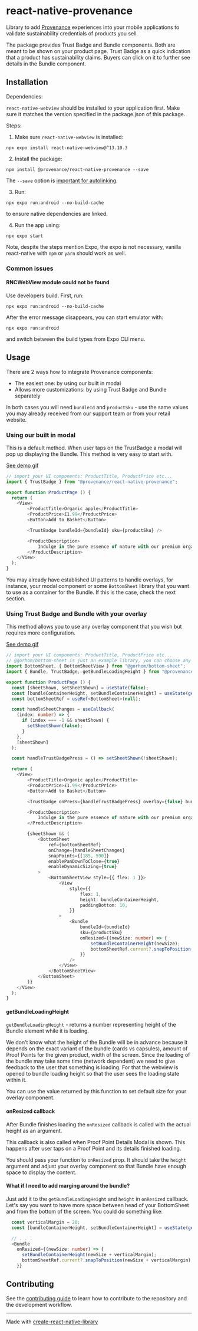 # react-native-provenance

Library to add [Provenance](https://provenance.org) experiences into your mobile applications to validate sustainability credentials of products you sell.

The package provides Trust Badge and Bundle components. Both are meant to be shown on your product page. Trust Badge as a quick indication that a product
has sustainability claims. Buyers can click on it to further see details in the Bundle component.

## Installation

Dependencies:

`react-native-webview` should be installed to your application first. Make sure it matches the version specified in the package.json of this package.

Steps:

1. Make sure `react-native-webview` is installed:
```
npx expo install react-native-webview@^13.10.3
```
2. Install the package:
```
npm install @provenance/react-native-provenance --save
```
The `--save` option is [important for autolinking](https://reactnative.dev/docs/linking-libraries-ios#automatic-linking).

3. Run:
```
npx expo run:android --no-build-cache
```
to ensure native dependencies are linked.

4. Run the app using:
```
npx expo start
```

Note, despite the steps mention Expo, the expo is not necessary, vanilla react-native with `npm` or `yarn` should work as well.

### Common issues

#### RNCWebView module could not be found

Use developers build. First, run:
```
npx expo run:android --no-build-cache
```

After the error message disappears, you can start emulator with:
```
npx expo run:android
```
and switch between the build types from Expo CLI menu.

## Usage

There are 2 ways how to integrate Provenance components:

* The easiest one: by using our built in modal
* Allows more customizations: by using Trust Badge and Bundle separately

In both cases you will need `bundleId` and `productSku` - use the same values you may already received from our support team or from your retail website.

### Using our built in modal

This is a default method.
When user taps on the TrustBadge a modal will pop up displaying the Bundle. This method is very easy to start with.

[See demo gif](docs/assets/ModalDemo2024-07-24%20at%2013.09.56.gif)

```typescript
// import your UI components: ProductTitle, ProductPrice etc...
import { TrustBadge } from "@provenance/react-native-provenance";

export function ProductPage () {
  return (
    <View>
        <ProductTitle>Organic apple</ProductTitle>
        <ProductPrice>£1.99</ProductPrice>
        <Button>Add to Basket</Button>

        <TrustBadge bundleId={bundleId} sku={productSku} />

        <ProductDescription>
            Indulge in the pure essence of nature with our premium organic apples.
        </ProductDescription>
    </View>
  );
}
```

You may already have established UI patterns to handle overlays, for instance, your modal component or some `BottomSheet` library that you want to use as a container for the Bundle. If this is the case, check the next section.

### Using Trust Badge and Bundle with your overlay

This method allows you to use any overlay component that you wish but requires more configuration.

[See demo gif](docs/assets/DrawerDemo2024-07-24%20at%2013.05.14.gif)

```typescript
// import your UI components: ProductTitle, ProductPrice etc...
// @gorhom/bottom-sheet is just an example library, you can choose any
import BottomSheet, { BottomSheetView } from "@gorhom/bottom-sheet";
import { Bundle, TrustBadge, getBundleLoadingHeight } from "@provenance/react-native-provenance";

export function ProductPage () {
  const [sheetShown, setSheetShown] = useState(false);
  const [bundleContainerHeight, setBundleContainerHeight] = useState(getBundleLoadingHeight());
  const bottomSheetRef = useRef<BottomSheet>(null);

  const handleSheetChanges = useCallback(
    (index: number) => {
      if (index === -1 && sheetShown) {
        setSheetShown(false);
      }
    },
    [sheetShown]
  );

  const handleTrustBadgePress = () => setSheetShown(!sheetShown);

  return (
    <View>
        <ProductTitle>Organic apple</ProductTitle>
        <ProductPrice>£1.99</ProductPrice>
        <Button>Add to Basket</Button>

        <TrustBadge onPress={handleTrustBadgePress} overlay={false} bundleId={bundleId} sku={productSku} />

        <ProductDescription>
            Indulge in the pure essence of nature with our premium organic apples.
        </ProductDescription>

        {sheetShown && (
            <BottomSheet
                ref={bottomSheetRef}
                onChange={handleSheetChanges}
                snapPoints={[185, 590]}
                enablePanDownToClose={true}
                enableDynamicSizing={true}
            >
                <BottomSheetView style={{ flex: 1 }}>
                    <View
                        style={{
                            flex: 1,
                            height: bundleContainerHeight,
                            paddingBottom: 10,
                        }}
                    >
                        <Bundle
                            bundleId={bundleId}
                            sku={productSku}
                            onResized={(newSize: number) => {
                                setBundleContainerHeight(newSize);
                                bottomSheetRef.current?.snapToPosition(newSize);
                            }}
                        />
                    </View>
                </BottomSheetView>
            </BottomSheet>
        )}
    </View>
  );
}
```

#### getBundleLoadingHeight

`getBundleLoadingHeight` - returns a number representing height of the Bundle element while it is loading.

We don't know what the height of the Bundle will be in advance because it depends on the exact variant of the bundle (cards vs capsules), amount of Proof Points for the given product, width of the screen. Since the loading of the bundle may take some time (network dependent) we need to give feedback to the user that something is loading. For that the webview is opened to bundle loading height so that the user sees the loading state within it.

You can use the value returned by this function to set default size for your overlay component.

#### onResized callback

After Bundle finishes loading the `onResized` callback is called with the actual height as an argument.

This callback is also called when Proof Point Details Modal is shown. This happens after user taps on a Proof Point and its details finished loading.

You should pass your function to `onResized` prop. It should take the `height` argument and adjust your overlay component so that Bundle have enough space to display the content.

#### What if I need to add marging around the bundle?

Just add it to the `getBundleLoadingHeight` and `height` in `onResized` callback. Let's say you want to have more space between head of your BottomSheet and from the bottom of the screen. You could do something like:

```typescript
  const verticalMargin = 20;
  const [bundleContainerHeight, setBundleContainerHeight] = useState(getBundleLoadingHeight() + verticalMargin);

  // . . .
  <Bundle
    onResized={(newSize: number) => {
      setBundleContainerHeight(newSize + verticalMargin);
      bottomSheetRef.current?.snapToPosition(newSize + verticalMargin);
    }}
```

## Contributing

See the [contributing guide](CONTRIBUTING.md) to learn how to contribute to the repository and the development workflow.


---

Made with [create-react-native-library](https://github.com/callstack/react-native-builder-bob)
